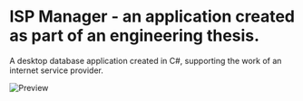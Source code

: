 # ISP Manager - an application created as part of an engineering thesis.

A desktop database application created in C#, supporting the work of an internet service provider.

![Preview](https://github.com/budzynskikarol/digitalclock/blob/main/digitalclock.png?raw=true)
